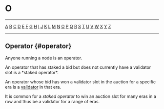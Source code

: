 # O

---

[A](A.md) [B](B.md) [C](C.md) [D](D.md) [E](E.md) [F](F.md) [G](G.md) [H](H.md) [I](I.md) [J](J.md) [K](K.md) [L](L.md) [M](M.md) [N](N.md) [O](O.md) [P](P.md) [Q](Q.md) [R](R.md) [S](S.md) [T](T.md) [U](U.md) [V](V.md) [W](W.md) [X](X.md) [Y](Y.md) [Z](Z.md)

---

## Operator {#operator}

Anyone running a node is an operator.

An operator that has staked a bid but does not currently have a validator slot is a \*staked operator\*.

An operator whose bid has won a validator slot in the auction for a specific era is a [validator](V.md#validator) in that era.

It is common for a _staked operator_ to win an auction slot for many eras in a row and thus be a validator for a range of eras.
